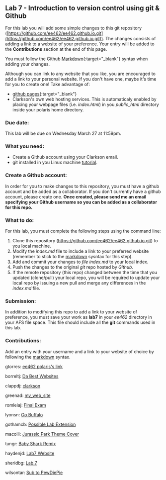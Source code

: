 <!-- # Hello World of EE462 -->
<!-- This is your proof of submission to lab 7 -->



## Lab 7 - Introduction to version control using git & Github
For this lab you will add some simple changes to this git repository ([https://github.com/ee462/ee462.github.io.git](https://github.com/ee462/ee462.github.io.git)).
The changes consists of adding a link to a website of your preference. Your entry will be added to the **Contributions** section at the end of this page.

You must follow the Github [Markdown](https://guides.github.com/features/mastering-markdown/){:target="_blank"} syntax when adding your changes.

Although you can link to any website that you like, you are encouraged to add a link to your personal website. If you don't have one, maybe it's time for you to create one! Take advantage of: 
* [github pages](https://pages.github.com/){:target="_blank"}
* Clarkson's own web hosting services. This is automaticaly enabled by placing your webpage files (i.e. _index.html_) in you *public_html* directory inside your polaris home directory.

### Due date:
This lab will be due on Wednesday March 27 at 11:59pm.

### What you need:
* Create a Github account using your Clarkson email.
* git installed in you Linux machine [tutorial](https://git-scm.com/book/en/v2/Getting-Started-Installing-Git).

### Create a Github account:
In order for you to make changes to this repository, you must have a github account and be added as a collaborator. If you don't currently have a github account, please create one.
**Once created, please send me an email specifying your Github username so you can be added as a collaborator for this repo.** 

### What to do:
For this lab, you must complete the following steps using the command line:
1. Clone this repository (https://github.com/ee462/ee462.github.io.git) to you local machine.
2. Modify the *index.md* file to include a link to your preferred website (remember to stick to the [markdown](https://guides.github.com/features/mastering-markdown/) sysntax for this step).
3. Add and commit your changes to *file index.md* to your local index.
4. Push the changes to the original *git* repo hosted by *Github*.
5. If the remote repository (this repo) changed between the time that you updated (clone/pull) your local repo, you will be required to update your local repo by issuing a new pull and merge any differences in the _index.md_ file.

### Submission:
In addition to modifying this repo to add a link to your website of preference, you must save your work as **lab7** in your _ee462_ directory in your AFS file space. This file should include all the **git** commands used in this lab.


### Contributions:
Add an entry with your username and a link to your website of choice by following the [markdown](https://guides.github.com/features/mastering-markdown/) syntax.

gtorres: [ee462 polaris's link](https://people.clarkson.edu/~ee462) 

borreltj: [Da Best Websites](https://people.clarkson.edu/~borreltj) 

clappdj: [clarkson](https://clarkson.edu)

greenad: [my_web_site](https://people.clarkson.edu/~greenad/)

romleiaj: [Final Exam](https://www.youtube.com/watch?v=oHg5SJYRHA0)

lyonsn: [Go Buffalo](https://www.barstoolsports.com/draft_josh_allen/)
 
gothamcb: [Possible Lab Extension](https://www.youtube.com/watch?v=y6120QOlsfU)

macolli: [Jurassic Park Theme Cover](https://youtu.be/GI_P3UtZXAA)

tungr: [Baby Shark Remix](https://www.youtube.com/watch?v=NEos1DFp5sw)

haydenjd: [Lab7 Website](http://people.clarkson.edu/~haydenjd)

sheridbg: [Lab 7](https://www.youtube.com/watch?v=KlLMlJ2tDkg)

wilsontar: [Sub to PewDiePie](https://www.youtube.com/watch?v=6Dh-RL__uN4)
